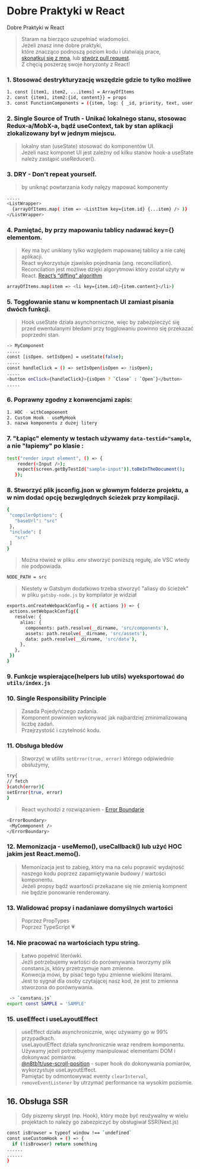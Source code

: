 # Dobre Praktyki w React

Dobre Praktyki w React

> Staram na bierząco uzupełniać wiadomości.\
> Jeżeli znasz inne dobre praktyki,\
> które znacząco podnoszą poziom kodu i ułatwiają prace, \
> [skonatkuj się z mną], lub [stwórz pull request].\
> Z chęcią poszerzę swoje horyzonty z React!

### 1. Stosować destrykturyzację wszędzie gdzie to tylko możliwe

```bash
1. const [item1, item2, ...items] = ArrayOfItems
2. const {item1, item2:{id, content}} = props
3. const FunctionComponents = ({item, log: { _id, priority, text, user, created }}) => {...........});
```

### 2. Single Source of Truth - Unikać lokalnego stanu, stosowac Redux-a/MobX-a, bądź useContext, tak by stan aplikacji zlokalizowany był w jednym miejscu.

> lokalny stan (useState) stosować do komponentów UI.\
> Jeżeli nasz komponet UI jest zależny od kilku stanów hook-a useState należy zastąpić useReducer().

### 3. DRY - Don't repeat yourself.

> by uniknąć powtarzania kody nalęzy mapować komponenty

```bash
.....
<ListWrapper>
  {arrayOfItems.map( item => <ListItem key={item.id} {...item} /> )}
</ListWrapper>
```

### 4. Pamiętać, by przy mapowaniu tablicy nadawać key={} elementom.

> Key ma być uniklany tylko względem mapowanej tablicy a nie całej aplikacji.\
> React wykorzystuje zjawisko pojednania (ang. reconciliation). \
> Reconcilation jest możliwe dzięki algorytmowi który został użyty w React. [React’s “diffing” algorithm]

```bash
arrayOfItems.map(item => <li key={item.id}>{item.content}</li>)
```

### 5. Togglowanie stanu w kompnentach UI zamiast pisania dwóch funkcji.

> Hook useState działa asynchorniczne, więc by zabezpieczyć się przed ewentulanymi błedami przy togglowaniu powinno się przekazać poprzedni stan.

```bash
-> MyComponent
.....
const [isOpen. setIsOpen] = useState(false);
.....
const handleClick = () => setIsOpen(isOpen => !isOpen);
.....
<button onClick={handleClick}>{isOpen ? `Close` : `Open`}</button>
.....
```

### 6. Poprawny zgodny z konwencjami zapis:

```bash
1. HOC - withCompoenent
2. Custom Hook - useMyHook
3. nazwa komponentu z dużej litery
```

### 7. "Łapiąc" elementy w testach używamy `data-testid="sample`, a nie "łapiemy" po klasie :

```bash
test("render input element", () => {
    render(<Input />);
    expect(screen.getByTestId("sample-input")).toBeInTheDocument();
   });
```

### 8. Stworzyć plik jsconfig.json w głownym folderze projektu, a w nim dodać opcję bezwględnych ścieżek przy kompilacji.

```bash
{
 "compilerOptions": {
   "baseUrl": "src"
 },
 "include": [
   "src"
 ]
}
```

> Można rówież w pliku .env stworzyć poniższą regułę, ale VSC wtedy nie podpowiada.

```bash
NODE_PATH = src
```

> Niestety w Gatsbym dodatkowo trzeba stworzyć "aliasy do ścieżek" w pliku `gatsby-node.js` by kompilator je widział

```bash
exports.onCreateWebpackConfig = ({ actions }) => {
 actions.setWebpackConfig({
   resolve: {
     alias: {
       components: path.resolve(__dirname, 'src/components'),
       assets: path.resolve(__dirname, 'src/assets'),
       data: path.resolve(__dirname, 'src/data'),
     },
   },
 })
}
```

### 9. Funkcje wspierające(helpers lub utils) wyeksportować do `utils/index.js`

### 10. Single Responsibility Principle

> Zasada Pojedyńćzego zadania.\
> Komponent powinnien wykonywać jak najbardziej zminimalizowaną liczbę zadań. \
> Przejrzystość i czytelność kodu.

### 11. Obsługa błedów

> Stworzyć w utilits `setError(true, error)` którego odpiwiednio obsłużymy,

```bash
try{
// fetch
}catch(error){
setError(true, error)
}
```

> React wychodzi z rozwiązaniem - [Error Boundarie]

```bash
<ErrorBoundary>
 <MyCommponent />
</ErrorBoundary>
```

### 12. Memonizacja - useMemo(), useCallback() lub użyć HOC jakim jest React.memo().

> Memonizacja jest to zabieg, który ma na celu poprawić wydajność naszego kodu poprzez zapamiętywanie budowy / wartości komponentu.\
> Jeżeli propsy bądź waartosći przekazane się nie zmienią kompnent nie będzie ponowanie renderowany.

### 13. Walidować propsy i nadaniawe domyślnych wartości

> Poprzez PropTypes \
> Poprzez TypeScript :heartpulse:

### 14. Nie pracować na wartościach typu string.

> Łatwo popełnić literówki. \
> Jeżli potrzebujemy wartości do porównywania tworzymy plik constans.js, który przetrzymuje nam zmienne.\
> Konwecja mówi, by pisać tego typu zmienne wielkimi literami.\
> Jest to sygnał dla osoby czytającej nasz kod, że jest to zmienna stworzona do porównywania.

```bash
 -> `constans.js`
export const SAMPLE = 'SAMPLE'
```

### 15. useEffect i useLayoutEffect

> useEffect działa asynchronicznie, więc używamy go w 99% przypadkach. \
> useLayoutEffect działa synchronicznie wraz rendrem komponentu. Używamy jeżeli potrzebujemy manipulować elementami DOM i dokonywać pomiarów. \
> [@n8tb1t/use-scroll-position] - super hook do dokonywania pomiarów, wykorzystuje useLayoutEffect. \
> Pamiętać by odmontowywać eventy `clearInterval`, `removeEventListener` by utrzymać performance na wysokim poziomie.

## 16. Obsługa SSR 
> Gdy piszemy skrypt (np. Hook), który może być reużywalny w wielu projektach to należy go zabezpiczyć by obsługiwał SSR(Next.js)
```bash
const isBrowser = typeof window !== `undefined`
const useCustomHook = () => {
  if (!isBrowser) return something
......
......
}

```

[skonatkuj się z mną]: https://www.linkedin.com/in/igor-dudek-96a87611a/
[stwórz pull request]: https://github.com/dudek-igor/Dobre_Praktyki_w_React/pulls
[error boundarie]: https://medium.com/swlh/understanding-reacts-error-boundaries-c15db8229d97
[@n8tb1t/use-scroll-position]: https://www.npmjs.com/package/@n8tb1t/use-scroll-position
[React’s “diffing” algorithm]:https://pl.reactjs.org/docs/reconciliation.html
